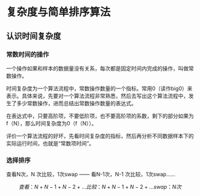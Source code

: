 # 复杂度与简单排序算法
## 认识时间复杂度
### 常数时间的操作
一个操作如果和样本的数据量没有关系，每次都是固定时间内完成的操作，叫做常数操作。

时间复杂度为一个算法流程中，常数操作数量的一个指标。常用0（读作big0）来表示。具体来说，先要对一个算法流程非常熟悉，然后去写出这个算法流程中，发生了多少常数操作，进而总结出常数操作数量的表达式。

在表达式中，只要高阶项，不要低阶项，也不要高阶项的系数，剩下的部分如果为f（N），那么时间复杂度为0（f（N））。

评价一个算法流程的好坏，先看时间复杂度的指标，然后再分析不同数据样本下的实际运行时间，也就是“常数项时间”。
### 选择排序
查看N次，N 次比较，1次swap —— 看N-1次，N-1 次比较，1次swap......

$$
查看：N + N-1 + N-2 + ...
比较：N + N-1 + N-2 + ...
swap： N次
$$
